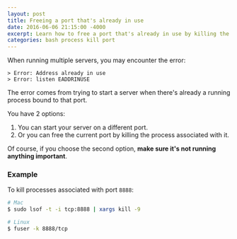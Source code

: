 ```yaml
---
layout: post
title: Freeing a port that's already in use
date: 2016-06-06 21:15:00 -4000
excerpt: Learn how to free a port that's already in use by killing the process associated with the port.
categories: bash process kill port
---
```


When running multiple servers, you may encounter the error:

```
> Error: Address already in use
> Error: listen EADDRINUSE
```

The error comes from trying to start a server when there's already a running process bound to that port.

You have 2 options:

1. You can start your server on a different port.
2. Or you can free the current port by killing the process associated with it.

Of course, if you choose the second option, **make sure it's not running anything important**.

### Example

To kill processes associated with port `8888`:

```sh
# Mac
$ sudo lsof -t -i tcp:8888 | xargs kill -9

# Linux
$ fuser -k 8888/tcp
```
